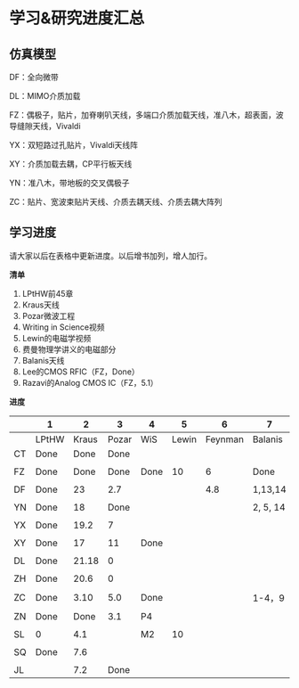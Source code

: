 # 学习&研究进度汇总

## 仿真模型

DF：全向微带

DL：MIMO介质加载

FZ：偶极子，贴片，加脊喇叭天线，多端口介质加载天线，准八木，超表面，波导缝隙天线，Vivaldi

YX：双短路过孔贴片，Vivaldi天线阵

XY：介质加载去耦，CP平行板天线

YN：准八木，带地板的交叉偶极子

ZC：贴片、宽波束贴片天线、介质去耦天线、介质去耦大阵列

## 学习进度

请大家以后在表格中更新进度。以后增书加列，增人加行。

**清单**

1. LPtHW前45章
2. Kraus天线
3. Pozar微波工程
4. Writing in Science视频
5. Lewin的电磁学视频
6. 费曼物理学讲义的电磁部分
7. Balanis天线
8. Lee的CMOS RFIC（FZ，Done）
9. Razavi的Analog CMOS IC（FZ，5.1）

**进度**

|      | 1     | 2     | 3     | 4    | 5     | 6       | 7       |
| ---- | ----- | ----- | ----- | ---- | ----- | ------- | ------- |
|      | LPtHW | Kraus | Pozar | WiS  | Lewin | Feynman | Balanis |
| CT   | Done  | Done  | Done  |      |       |         |         |
|      |       |       |       |      |       |         |         |
| FZ   | Done  | Done  | Done  | Done | 10   | 6 | Done |
|      |       |       |       |      |       |         |         |
| DF   | Done  | 23    | 2.7   |      |       |   4.8   | 1,13,14 |
|      |       |       |       |      |       |         |         |
| YN   | Done  | 18    | Done  |      |       |         | 2, 5, 14|
|      |       |       |       |      |       |         |         |
| YX   | Done  | 19.2  | 7    |      |       |         |         |
|      |       |       |       |      |       |         |         |
| XY   | Done  | 17   | 11   |   Done   |       |         |         |
|      |       |       |       |      |       |         |         |
| DL   | Done  | 21.18 | 0     |      |       |         |         |
|      |       |       |       |      |       |         |         |
| ZH   | Done  | 20.6  | 0     |      |       |         |         |
|      |       |       |       |      |       |         |         |
| ZC   | Done  | 3.10  | 5.0   | Done |       |         | 1-4，9  |
|      |       |       |       |      |       |         |         |
| ZN   | Done  | Done  | 3.1   |  P4  |       |         |         |
|      |       |       |       |      |       |         |         |
| SL   | 0     | 4.1   |       |  M2  | 10    |         |         |
|      |       |       |       |      |       |         |         |
| SQ   | Done  |7.6    |       |      |       |         |         |
|      |       |       |       |      |       |         |         |
| JL   |       | 7.2   | Done  |      |       |         |         |